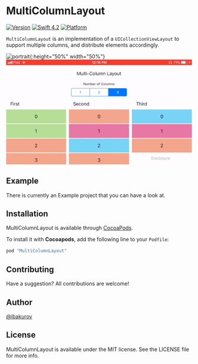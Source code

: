 # MultiColumnLayout
[![Version](https://img.shields.io/cocoapods/v/MultiColumnLayout.svg?style=flat)](http://cocoapods.org/pods/MultiColumnLayout)
[![Swift 4.2](https://img.shields.io/badge/Swift-4.2-orange.svg?style=flat)](https://swift.org)
[![Platform](https://img.shields.io/badge/platforms-iOS%20%7C%20tvOS-orange.svg)](http://cocoapods.org/pods/MultiColumnLayout)

`MultiColumnLayout` is an implementation of a `UICollectionViewLayout` to support multiple columns, and distribute elements accordingly.

![portrait](gifs/portrait.gif){:height="50%" width="50%"}
![landscape](gifs/landscape.gif)

## Example

There is currently an Example project that you can have a look at.

## Installation

MultiColumnLayout is available through [CocoaPods](http://cocoapods.org).

To install it with **Cocoapods**, add the following line to your `Podfile`:
```ruby
pod "MultiColumnLayout"
```

## Contributing

Have a suggestion? All contributions are welcome!

## Author

[@ibakurov](https://twitter.com/ibakurov)

## License

MultiColumnLayout is available under the MIT license. See the LICENSE file for more info.
